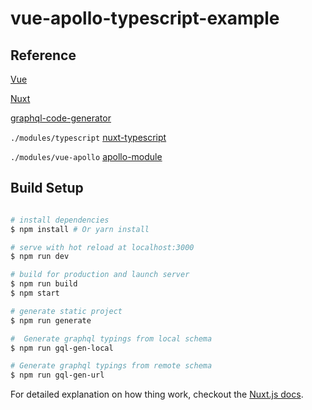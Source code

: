 # vue-apollo-typescript-example



> 
## Reference

[Vue](https://vuejs.org/index.html)

[Nuxt](https://nuxtjs.org/guide)

[graphql-code-generator](https://github.com/dotansimha/graphql-code-generator)

`./modules/typescript` [nuxt-typescript](https://github.com/nuxt/nuxt.js/tree/master/examples/typescript)

`./modules/vue-apollo` [apollo-module](https://github.com/nuxt-community/apollo-module)

## Build Setup

``` bash

# install dependencies
$ npm install # Or yarn install

# serve with hot reload at localhost:3000
$ npm run dev

# build for production and launch server
$ npm run build
$ npm start

# generate static project
$ npm run generate

#  Generate graphql typings from local schema
$ npm run gql-gen-local

# Generate graphql typings from remote schema
$ npm run gql-gen-url

```

For detailed explanation on how thing work, checkout the [Nuxt.js docs](https://github.com/nuxt/nuxt.js).
